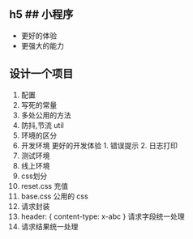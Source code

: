 ## h5 ## 小程序
- 更好的体验
- 更强大的能力

## 设计一个项目
1. 配置
  1. 写死的常量
2. 多处公用的方法
  1. 防抖,节流 util
3. 环境的区分
  1. 开发环境
    更好的开发体验
    1. 错误提示
    2. 日志打印
  2. 测试环境
  3. 线上环境
4. css划分
  1. reset.css 充值
  2. base.css  公用的 css
5. 请求封装
  1. header: {
    content-type:
    x-abc 
    }
    请求字段统一处理
  2. 请求结果统一处理
  